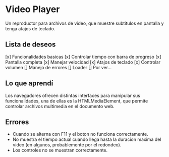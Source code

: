# Video Player
Un reproductor para archivos de video, que muestre subtitulos en pantalla y tenga atajos de teclado.
## Lista de deseos
[x] Funcionalidades basicas
[x] Controlar tiempo con barra de progreso
[x] Pantalla completa
[x] Manejar velocidad
[x] Atajos de teclado
[x] Controlar volumen
[] Manejo de errores
[] Loader
[] Por ver...
## Lo que aprendí
Los navegadores ofrecen distintas interfaces para manipular sus funcionalidades, una de ellas es la HTMLMediaElement, que permite controlar archivos multimedia en el documento web.
## Errores 
- Cuando se alterna con F11 y el boton no funciona correctamente.
- No muestra el tiempo actual cuando llega hasta la duracion maxima del video (en algunos, probablemente por el redondeo).
- Los controles no se muestran correctamente.